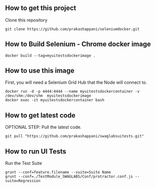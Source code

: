 ## How to  get this project

Clone this repository
```
git clone https://github.com/prakashappani/seleniumdocker.git
```
## How to Build Selenium - Chrome docker image 
```
docker build --tag=myuitestsdockerimage .
```
## How to use this image

First, you will need a Selenium Grid Hub that the Node will connect to.

```
docker run -d -p 4444:4444 --name myuitestsdockercontainer -v /dev/shm:/dev/shm  myuitestsdockerimage 
docker exec -it myuitestsdockercontainer bash
```
## How to get latest code

OPTIONAL STEP: Pull the latest code.

```
git pull "https://github.com/prakashappani/swaglabsuitests.git" 
```

## How to run UI Tests

Run the Test Suite

```
grunt --conf=feature.filename --suite=Suite Name
grunt --conf=./TestModule_SWAGLABS/Conf/protractor.conf.js --suite=Regression
```
